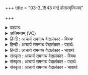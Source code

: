 +++
title = "03-3_1543 मन्द्रं होतारमृत्विजम्"

+++
<details><summary>पदपाठः</summary>

मन्द्र꣢म्। हो꣡ता꣢꣯रम्। ऋ꣣त्वि꣡ज꣢म्। चि꣣त्र꣡भा꣢नुम्। चि꣣त्र꣢। भा꣣नुम्। विभा꣡व꣢सुम्। वि꣣भा꣢। व꣣सुम्। अग्नि꣢म्। ई꣣डे। सः꣢। उ꣣। श्रवत्। १५४३।
</details>

<details><summary>अधिमन्त्रम् (VC)</summary>

- अग्निः
- विरूप आङ्गिरसः
- गायत्री
- षड्जः
</details>

<details><summary>हिन्दी : आचार्य रामनाथ वेदालंकार - विषयः</summary>

अब परमात्मा के गुणों का वर्णन करते हैं।
</details>

<details><summary>हिन्दी : आचार्य रामनाथ वेदालंकार - पदार्थः</summary>

पदार्थान्वय -  (मन्द्रम्) आनन्दमय, (होतारम्) सब पदार्थों के दाता, (ऋत्विजम्) ऋतुओं में सामञ्जस्य स्थापित करनेवाले अथवा प्रत्येक ऋतु में पूजनीय, (चित्रभानुम्) बहुरंगे सूर्य के रचयिता, (विभावसुम्) तेज रूप धन के धनी (अग्निम्) अग्रनेता जगदीश्वर की (ईडे) मैं स्तुति करता हूँ,वा उससे प्रार्थना करता हूँ। (सः उ) वह मेरी स्तुति वा प्रार्थना को (श्रवत्) सुने ॥३॥
</details>

<details><summary>हिन्दी : आचार्य रामनाथ वेदालंकार - भावार्थः</summary>

भावार्थ -  जो सच्चिदानन्दस्वरूप,सकलसृष्टि का रचयिता,सारे ऋतुचक्र को चलानेवाला,तेजस्वी परमेश्वर है,उसकी सब मनुष्यों को प्रेम से वन्दना करनी चाहिए ॥३॥
</details>

<details><summary>संस्कृत : आचार्य रामनाथ वेदालंकार - विषयः</summary>

अथ परमात्मनो गुणान् वर्णयति।
</details>

<details><summary>संस्कृत : आचार्य रामनाथ वेदालंकार - पदार्थः</summary>

पदार्थान्वय -  (मन्द्रम्) आनन्दमयम्, (होतारम्) सकलपदार्थप्रदातारम्, (ऋत्विजम्) ऋतूनां प्रदातारम्,ऋतौ ऋतौ यजनीयं वा।[ऋतून् यजति संगमयति यः सः,यद्वा ऋतौ ऋतौ इज्यते पूज्यते यः सः।] (चित्रभानुम्) पृश्निवर्णस्य सूर्यस्य रचयितारम्।[चित्रः भानुः यस्मात् स चित्रभानुः तम्।] (विभावसुम्) दीप्तिधनम् (अग्निम्) अग्रनेतारं जगदीश्वरम्,अहम् (ईडे) स्तौमि प्रार्थये वा।[ईड स्तुतौ,अदादिः। ईडिरध्येषणाकर्मा पूजाकर्मा वा। निरु० ७।१५।] (सः उ) स खलु,मदीयां स्तुतिं प्रार्थनां च (श्रवत्) शृणुयात्।[श्रु धातोर्विध्यर्थे लेट्]॥३॥
</details>

<details><summary>संस्कृत : आचार्य रामनाथ वेदालंकार - भावार्थः</summary>

भावार्थ -  य सच्चिदानन्दस्वरूपः सकलसृष्टिरचयिता सर्वर्तुचक्रप्रवर्तकः सूर्यचन्द्रतारादीनां प्रदीपकस्तेजोमयः परमेश्वरोऽस्ति स सर्वैर्जनैः प्रीत्या वन्दनीयः ॥३॥
</details>
